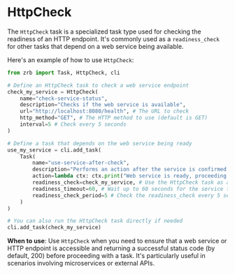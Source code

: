 # HttpCheck

The `HttpCheck` task is a specialized task type used for checking the readiness of an HTTP endpoint. It's commonly used as a `readiness_check` for other tasks that depend on a web service being available.

Here's an example of how to use `HttpCheck`:

```python
from zrb import Task, HttpCheck, cli

# Define an HttpCheck task to check a web service endpoint
check_my_service = HttpCheck(
    name="check-service-status",
    description="Checks if the web service is available",
    url="http://localhost:8080/health", # The URL to check
    http_method="GET", # The HTTP method to use (default is GET)
    interval=5 # Check every 5 seconds
)

# Define a task that depends on the web service being ready
use_my_service = cli.add_task(
    Task(
        name="use-service-after-check",
        description="Performs an action after the service is confirmed ready",
        action=lambda ctx: ctx.print("Web service is ready, proceeding with task!"),
        readiness_check=check_my_service, # Use the HttpCheck task as a readiness check
        readiness_timeout=60, # Wait up to 60 seconds for the service to be ready
        readiness_check_period=5 # Check the readiness_check every 5 seconds
    )
)

# You can also run the HttpCheck task directly if needed
cli.add_task(check_my_service)
```

**When to use**: Use `HttpCheck` when you need to ensure that a web service or HTTP endpoint is accessible and returning a successful status code (by default, 200) before proceeding with a task. It's particularly useful in scenarios involving microservices or external APIs.